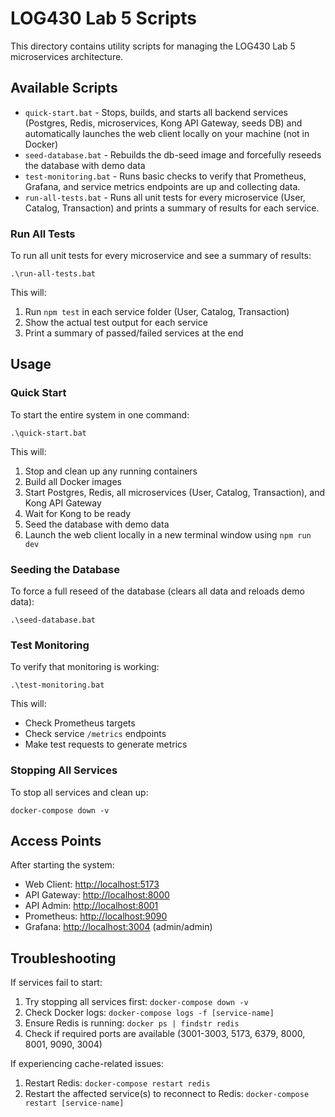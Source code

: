 # LOG430 Lab 5 Scripts

This directory contains utility scripts for managing the LOG430 Lab 5 microservices architecture.

## Available Scripts

- `quick-start.bat` - Stops, builds, and starts all backend services (Postgres, Redis, microservices, Kong API Gateway, seeds DB) and automatically launches the web client locally on your machine (not in Docker)
- `seed-database.bat` - Rebuilds the db-seed image and forcefully reseeds the database with demo data
- `test-monitoring.bat` - Runs basic checks to verify that Prometheus, Grafana, and service metrics endpoints are up and collecting data.
- `run-all-tests.bat` - Runs all unit tests for every microservice (User, Catalog, Transaction) and prints a summary of results for each service.

### Run All Tests

To run all unit tests for every microservice and see a summary of results:

```batch
.\run-all-tests.bat
```

This will:

1. Run `npm test` in each service folder (User, Catalog, Transaction)
2. Show the actual test output for each service
3. Print a summary of passed/failed services at the end

## Usage

### Quick Start

To start the entire system in one command:

```batch
.\quick-start.bat
```

This will:

1. Stop and clean up any running containers
2. Build all Docker images
3. Start Postgres, Redis, all microservices (User, Catalog, Transaction), and Kong API Gateway
4. Wait for Kong to be ready
5. Seed the database with demo data
6. Launch the web client locally in a new terminal window using `npm run dev`

### Seeding the Database

To force a full reseed of the database (clears all data and reloads demo data):

```batch
.\seed-database.bat
```

### Test Monitoring

To verify that monitoring is working:

```batch
.\test-monitoring.bat
```

This will:

- Check Prometheus targets
- Check service `/metrics` endpoints
- Make test requests to generate metrics

### Stopping All Services

To stop all services and clean up:

```batch
docker-compose down -v
```

## Access Points

After starting the system:

- Web Client: [http://localhost:5173](http://localhost:5173)
- API Gateway: [http://localhost:8000](http://localhost:8000)
- API Admin: [http://localhost:8001](http://localhost:8001)
- Prometheus: [http://localhost:9090](http://localhost:9090)
- Grafana: [http://localhost:3004](http://localhost:3004) (admin/admin)

## Troubleshooting

If services fail to start:

1. Try stopping all services first: `docker-compose down -v`
2. Check Docker logs: `docker-compose logs -f [service-name]`
3. Ensure Redis is running: `docker ps | findstr redis`
4. Check if required ports are available (3001-3003, 5173, 6379, 8000, 8001, 9090, 3004)

If experiencing cache-related issues:

1. Restart Redis: `docker-compose restart redis`
2. Restart the affected service(s) to reconnect to Redis: `docker-compose restart [service-name]`
